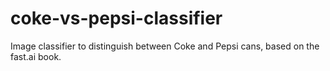 # coke-vs-pepsi-classifier
Image classifier to distinguish between Coke and Pepsi cans, based on the fast.ai book.
